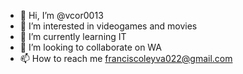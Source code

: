 - 👋 Hi, I’m @vcor0013
- 👀 I’m interested in videogames and movies
- 🌱 I’m currently learning IT
- 💞️ I’m looking to collaborate on WA
- 📫 How to reach me franciscoleyva022@gmail.com

<!---
vcor0013/vcor0013 is a ✨ special ✨ repository because its `README.md` (this file) appears on your GitHub profile.
You can click the Preview link to take a look at your changes.
--->
